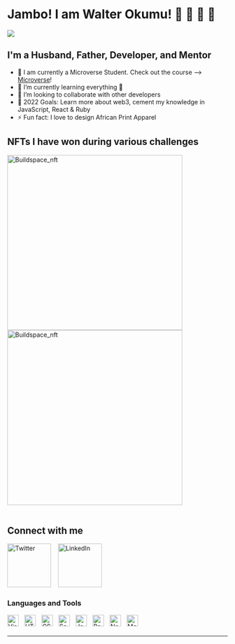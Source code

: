 # Jambo! I am Walter Okumu! 👋 👋 👋 👋

![](https://img.shields.io/badge/Microverse-blueviolet)

## I'm a Husband, Father, Developer, and Mentor

- 🔭 I am currently a Microverse Student. Check out the course --> [Microverse](https://www.microverse.org/?grsf=t0fr55)!
- 🌱 I’m currently learning everything 🤣
- 👯 I’m looking to collaborate with other developers
- 🥅 2022 Goals: Learn more about web3, cement my knowledge in JavaScript, React & Ruby
- ⚡ Fun fact: I love to design African Print Apparel

## NFTs I have won during various challenges

<img alt="Buildspace_nft" width="400px" src="https://user-images.githubusercontent.com/7548766/185107870-faecdbc8-f681-4a17-9ef1-abdba37ba4a2.png" />

<img alt="Buildspace_nft" width="400px" src="https://user-images.githubusercontent.com/7548766/185108123-423ade80-764d-42ac-9ed1-ab2e31fc6501.gif" />


<br />
<br />

## Connect with me

[<img alt="Twitter" width="100px" src="https://user-images.githubusercontent.com/7548766/185110622-06495da7-0496-4173-89fc-a112dc53f0e9.jpg" />](https://twitter.com/OkumuOriaro)
&nbsp;&nbsp;
[<img alt="LinkedIn" width="100px" src="https://user-images.githubusercontent.com/7548766/185110757-f3183da4-a16b-4127-a8fb-e463cf8ae108.jpg" />](www.linkedin.com/in/okumu-o-12818429)

### Languages and Tools

<img align="left" alt="Visual Studio Code" width="26px" src="https://cdn.jsdelivr.net/gh/devicons/devicon/icons/vscode/vscode-original.svg" style="padding-right:10px;" />
<img align="left" alt="HTML5" width="26px" src="https://cdn.jsdelivr.net/gh/devicons/devicon/icons/html5/html5-original.svg" style="padding-right:10px;" />
<img align="left" alt="CSS3" width="26px" src="https://cdn.jsdelivr.net/gh/devicons/devicon/icons/css3/css3-original.svg" style="padding-right:10px;" />
<img align="left" alt="Sass" width="26px" src="https://cdn.jsdelivr.net/gh/devicons/devicon/icons/sass/sass-original.svg" style="padding-right:10px;" />
<img align="left" alt="JavaScript" width="26px" src="https://cdn.jsdelivr.net/gh/devicons/devicon/icons/javascript/javascript-original.svg" style="padding-right:10px;" />
<img align="left" alt="React" width="26px" src="https://cdn.jsdelivr.net/gh/devicons/devicon/icons/react/react-original.svg" style="padding-right:10px;" />
<img align="left" alt="Node.js" width="26px" src="https://cdn.jsdelivr.net/gh/devicons/devicon/icons/nodejs/nodejs-original.svg" style="padding-right:10px;" />
<img align="left" alt="MongoDB" width="26px" src="https://cdn.jsdelivr.net/gh/devicons/devicon/icons/mongodb/mongodb-original.svg" style="padding-right:10px;" />

<br />
<br />

---
